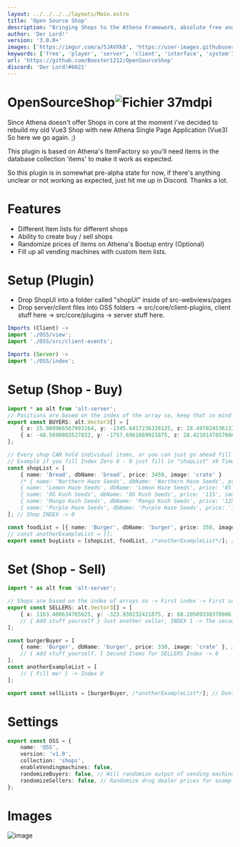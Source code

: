 ```yaml
---
layout: ../../../../layouts/Main.astro
title: 'Open Source Shop'
description: "Bringing Shops to the Athena Framework, absolute free and open source!"
author: 'Der Lord!'
version: '3.0.0+'
images: ['https://imgur.com/a/5JAVXk8', 'https://user-images.githubusercontent.com/82890183/148335389-30f30d20-1228-45e0-b668-959eb37f7317.png']
keywords: ['free', 'player', 'server', 'client', 'interface', 'system']
url: 'https://github.com/Booster1212/OpenSourceShop'
discord: 'Der Lord!#6021'
---
```

# OpenSourceShop![Fichier 37mdpi](https://user-images.githubusercontent.com/82890183/148142146-ba173e98-4c11-47d9-95da-6d83de2608af.png)

Since Athena doesn't offer Shops in core at the moment i've decided to rebuild my old Vue3 Shop with new Athena Single Page Application (Vue3)
So here we go again. ;)

This plugin is based on Athena's ItemFactory so you'll need items in the database collection 'items' to make it work as expected.

So this plugin is in somewhat pre-alpha state for now, if there's anything unclear or not working as expected, just hit me up in Discord. Thanks a lot.

# Features
- Different Item lists for different shops
- Ability to create buy / sell shops
- Randomize prices of items on Athena's Bootup entry (Optional)
- Fill up all vending machines with custom item lists.

# Setup (Plugin)

- Drop ShopUI into a folder called "shopUI" inside of src-webviews/pages
- Drop server/client files into OSS folders -> src/core/client-plugins, client stuff here -> src/core/plugins -> server stuff here.


```typescript
Imports (Client) ->
import './OSS/view';
import './OSS/src/client-events';

Imports (Server) ->
import './OSS/index';
```

# Setup (Shop - Buy)
```ts
import * as alt from 'alt-server';
// Positions are based on the index of the array so, keep that in mind when creating a shop or just do it step by step.
export const BUYERS: alt.Vector3[] = [
    { x: 25.980966567993164, y: -1345.6417236328125, z: 28.497024536132812 } as alt.Vector3, // This position is using shopList (Array Index 0)
    { x: -48.5690803527832, y: -1757.6961669921875, z: 28.4210147857666 } as alt.Vector3, // This position is using foodList (Array Index 1)
];

// Every shop CAN hold individual items, or you can just go ahead fill one list for all 24/7 and just fill the POS-Array.
// Example if you fill Index Zero 0 - 9 just fill in "shopList" x9 Times into buyLists.
const shopList = [
    { name: 'Bread', dbName: 'bread', price: 3450, image: 'crate' }
    /* { name: 'Northern Haze Seeds', dbName: 'Northern Haze Seeds', price: '75', image: 'crate' },
    { name: 'Lemon Haze Seeds', dbName: 'Lemon Haze Seeds', price: '85', image: 'crate' },
    { name: 'OG Kush Seeds', dbName: 'OG Kush Seeds', price: '115', image: 'crate' },
    { name: 'Mango Kush Seeds', dbName: 'Mango Kush Seeds', price: '125', image: 'crate' },
    { name: 'Purple Haze Seeds', dbName: 'Purple Haze Seeds', price: '105', image: 'crate' }, ..... */
]; // Shop INDEX -> 0

const foodList = [{ name: 'Burger', dbName: 'burger', price: 350, image: 'crate' }]; // Shop INDEX -> 1
// const anotherExampleList = [];
export const buyLists = [shopList, foodList, /*anotherExampleList*/]; // ADD YOUR LISTS HERE!
```

# Set (Shop - Sell)
```typescript
import * as alt from 'alt-server';

// Shops are based on the index of arrays so -> First index -> First sellList
export const SELLERS: alt.Vector3[] = [
    { x: 1163.400634765625, y: -323.938232421875, z: 68.20509338378906 } as alt.Vector3 // SELLER (SHOP-POS) INDEX -> 0
    // { Add stuff yourself } Just another seller, INDEX 1 -> The secoond list will get into this position.
];

const burgerBuyer = [
    { name: 'Burger', dbName: 'burger', price: 330, image: 'crate' }, // SellList INDEX -> 0
    // { Add stuff yourself. } Second Items for SELLERS Index -> 0
];
const anotherExampleList = [
    // { Fill me! } -> Index 0
];

export const sellLists = [burgerBuyer, /*anotherExampleList*/]; // Dont forget to add custom item lists here
```

# Settings
```typescript
export const OSS = {
    name: 'OSS',
    version: 'v1.0',
    collection: 'shops',
    enableVendingmachines: false,
    randomizeBuyers: false, // Will randomize output of vending machines as well.
    randomizeSellers: false, // Randomize drug dealer prices for examples (based on list.)
};
```

# Images

![image](https://user-images.githubusercontent.com/82890183/148335389-30f30d20-1228-45e0-b668-959eb37f7317.png)